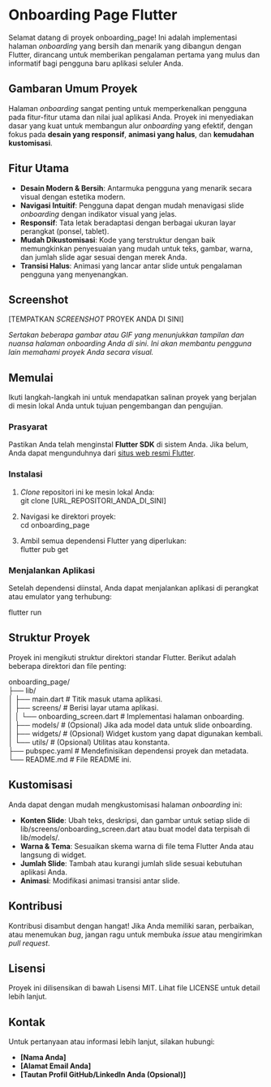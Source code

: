 # **Onboarding Page Flutter**

Selamat datang di proyek onboarding\_page\! Ini adalah implementasi halaman *onboarding* yang bersih dan menarik yang dibangun dengan Flutter, dirancang untuk memberikan pengalaman pertama yang mulus dan informatif bagi pengguna baru aplikasi seluler Anda.

## **Gambaran Umum Proyek**

Halaman *onboarding* sangat penting untuk memperkenalkan pengguna pada fitur-fitur utama dan nilai jual aplikasi Anda. Proyek ini menyediakan dasar yang kuat untuk membangun alur *onboarding* yang efektif, dengan fokus pada **desain yang responsif**, **animasi yang halus**, dan **kemudahan kustomisasi**.

## **Fitur Utama**

* **Desain Modern & Bersih**: Antarmuka pengguna yang menarik secara visual dengan estetika modern.  
* **Navigasi Intuitif**: Pengguna dapat dengan mudah menavigasi slide *onboarding* dengan indikator visual yang jelas.  
* **Responsif**: Tata letak beradaptasi dengan berbagai ukuran layar perangkat (ponsel, tablet).  
* **Mudah Dikustomisasi**: Kode yang terstruktur dengan baik memungkinkan penyesuaian yang mudah untuk teks, gambar, warna, dan jumlah slide agar sesuai dengan merek Anda.  
* **Transisi Halus**: Animasi yang lancar antar slide untuk pengalaman pengguna yang menyenangkan.

## **Screenshot**

\[TEMPATKAN *SCREENSHOT* PROYEK ANDA DI SINI\]

*Sertakan beberapa gambar atau GIF yang menunjukkan tampilan dan nuansa halaman onboarding Anda di sini. Ini akan membantu pengguna lain memahami proyek Anda secara visual.*

## **Memulai**

Ikuti langkah-langkah ini untuk mendapatkan salinan proyek yang berjalan di mesin lokal Anda untuk tujuan pengembangan dan pengujian.

### **Prasyarat**

Pastikan Anda telah menginstal **Flutter SDK** di sistem Anda. Jika belum, Anda dapat mengunduhnya dari [situs web resmi Flutter](https://flutter.dev/docs/get-started/install).

### **Instalasi**

1. *Clone* repositori ini ke mesin lokal Anda:  
   git clone \[URL\_REPOSITORI\_ANDA\_DI\_SINI\]

2. Navigasi ke direktori proyek:  
   cd onboarding\_page

3. Ambil semua dependensi Flutter yang diperlukan:  
   flutter pub get

### **Menjalankan Aplikasi**

Setelah dependensi diinstal, Anda dapat menjalankan aplikasi di perangkat atau emulator yang terhubung:

flutter run

## **Struktur Proyek**

Proyek ini mengikuti struktur direktori standar Flutter. Berikut adalah beberapa direktori dan file penting:

onboarding\_page/  
├── lib/  
│   ├── main.dart             \# Titik masuk utama aplikasi.  
│   ├── screens/              \# Berisi layar utama aplikasi.  
│   │   └── onboarding\_screen.dart \# Implementasi halaman onboarding.  
│   ├── models/               \# (Opsional) Jika ada model data untuk slide onboarding.  
│   ├── widgets/              \# (Opsional) Widget kustom yang dapat digunakan kembali.  
│   └── utils/                \# (Opsional) Utilitas atau konstanta.  
├── pubspec.yaml              \# Mendefinisikan dependensi proyek dan metadata.  
└── README.md                 \# File README ini.

## **Kustomisasi**

Anda dapat dengan mudah mengkustomisasi halaman *onboarding* ini:

* **Konten Slide**: Ubah teks, deskripsi, dan gambar untuk setiap slide di lib/screens/onboarding\_screen.dart atau buat model data terpisah di lib/models/.  
* **Warna & Tema**: Sesuaikan skema warna di file tema Flutter Anda atau langsung di widget.  
* **Jumlah Slide**: Tambah atau kurangi jumlah slide sesuai kebutuhan aplikasi Anda.  
* **Animasi**: Modifikasi animasi transisi antar slide.

## **Kontribusi**

Kontribusi disambut dengan hangat\! Jika Anda memiliki saran, perbaikan, atau menemukan *bug*, jangan ragu untuk membuka *issue* atau mengirimkan *pull request*.

## **Lisensi**

Proyek ini dilisensikan di bawah Lisensi MIT. Lihat file LICENSE untuk detail lebih lanjut.

## **Kontak**

Untuk pertanyaan atau informasi lebih lanjut, silakan hubungi:

* **\[Nama Anda\]**  
* **\[Alamat Email Anda\]**  
* **\[Tautan Profil GitHub/LinkedIn Anda (Opsional)\]**